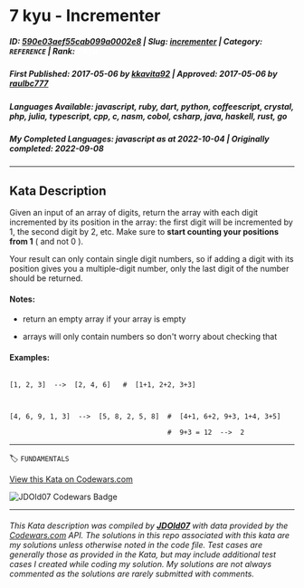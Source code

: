 # 7 kyu - Incrementer

##### **ID**: [590e03aef55cab099a0002e8](https://www.codewars.com/kata/590e03aef55cab099a0002e8) | **Slug**: [incrementer](https://www.codewars.com/kata/590e03aef55cab099a0002e8) | **Category**: `REFERENCE` | **Rank**: <span style="color:white">7 kyu</span>

##### **First Published**: 2017-05-06 ***by*** [kkavita92](https://www.codewars.com/users/kkavita92) | **Approved**: 2017-05-06 ***by*** [raulbc777](https://www.codewars.com/users/raulbc777)

##### **Languages Available**: javascript, ruby, dart, python, coffeescript, crystal, php, julia, typescript, cpp, c, nasm, cobol, csharp, java, haskell, rust, go

##### **My Completed Languages**: javascript ***as at*** 2022-10-04 | **Originally completed**: 2022-09-08

---

## Kata Description


Given an input of an array of digits, return the array with each digit incremented by its position in the array: the first digit will be incremented by 1, the second digit by 2, etc. Make sure to **start counting your positions from 1** ( and not 0 ).



Your result can only contain single digit numbers, so if adding a digit with its position gives you a multiple-digit number, only the last digit of the number should be returned.



#### Notes:



* return an empty array if your array is empty

* arrays will only contain numbers so don't worry about checking that



#### Examples:



```

[1, 2, 3]  -->  [2, 4, 6]   #  [1+1, 2+2, 3+3]



[4, 6, 9, 1, 3]  -->  [5, 8, 2, 5, 8]  #  [4+1, 6+2, 9+3, 1+4, 3+5]

                                       #  9+3 = 12  -->  2

```

---


🏷 `FUNDAMENTALS`


[View this Kata on Codewars.com](https://www.codewars.com/kata/590e03aef55cab099a0002e8)

![](https://www.codewars.com/users/jdold07/badges/large "JDOld07 Codewars Badge")

---

###### *This Kata description was compiled by [**JDOld07**](https://tpstech.dev) with data provided by the [Codewars.com](https://www.codewars.com) API.  The solutions in this repo associated with this kata are my solutions unless otherwise noted in the code file.  Test cases are generally those as provided in the Kata, but may include additional test cases I created while coding my solution.  My solutions are not always commented as the solutions are rarely submitted with comments.*
